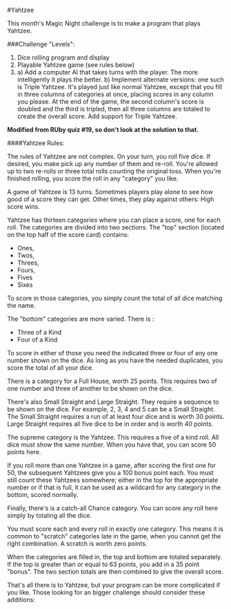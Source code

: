 #Yahtzee

This month's Magic Night challenge is to make a program that plays Yahtzee.

###Challenge "Levels":

1. Dice rolling program and display
2. Playable Yahtzee game (see rules below)
3. a) Add a computer AI that takes turns with the player.  The more
      intelligently it plays the better.
	b) Implement alternate versions: one such is Triple Yahtzee.  It's played
	just like normal Yahtzee, except that you fill in three columns of
	categories at once, placing scores in any column you please.  At the end of
	the game, the second column's score is doubled and the third is tripled,
	then all three columns are totaled to create the overall score.  Add support
	for Triple Yahtzee.

**Modified from RUby quiz #19, so don't look at the solution to that.**

####Yahtzee Rules:

The rules of Yahtzee are not complex. On your turn, you roll five dice. If
desired, you make pick up any number of them and re-roll. You're allowed up to
two re-rolls or three total rolls counting the original toss. When you're
finished rolling, you score the roll in any "category" you like.

A game of Yahtzee is 13 turns. Sometimes players play alone to see how good of a
score they can get. Other times, they play against others: High score wins.

Yahtzee has thirteen categories where you can place a score, one for each roll.
The categories are divided into two sections.
The "top" section (located on the top half of the score card) contains:

- Ones,
- Twos,
- Threes,
- Fours,
- Fives
- Sixes

To score in those categories, you simply count the total of all dice
matching the name.

The "bottom" categories are more varied. There is :
- Three of a Kind
- Four of a Kind

To score in either of those you need the indicated three or four of any one
number shown on the dice. As long as you have the needed duplicates, you
score the total of all your dice.

There is a category for a Full House, worth 25 points. This requires two of one
number and three of another to be shown on the dice.

There's also Small Straight and Large Straight. They require a sequence to be
shown on the dice. For example, 2, 3, 4 and 5 can be a Small Straight. The Small
Straight requires a run of at least four dice and is worth 30 points. Large
Straight requires all five dice to be in order and is worth 40 points.

The supreme category is the Yahtzee. This requires a five of a kind roll. All
dice must show the same number. When you have that, you can score 50 points
here.

If you roll more than one Yahtzee in a game, after scoring the first one for 50,
the subsequent Yahtzees give you a 100 bonus point each. You must still count
these Yahtzees somewhere; either in the top for the appropriate number or if
that is full, it can be used as a wildcard for any category in the bottom,
scored normally.

Finally, there's is a catch-all Chance category. You can score any roll here
simply by totaling all the dice.

You must score each and every roll in exactly one category. This means it is
common to "scratch" categories late in the game, when you cannot get the right
combination. A scratch is worth zero points.

When the categories are filled in, the top and bottom are totaled separately. If
the top is greater than or equal to 63 points, you add in a 35 point "bonus".
The two section totals are then combined to give the overall score.

That's all there is to Yahtzee, but your program can be more complicated if you
like. Those looking for an bigger challenge should consider these additions:



